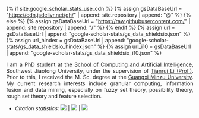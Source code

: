 {% if site.google_scholar_stats_use_cdn %}
{% assign gsDataBaseUrl = "https://cdn.jsdelivr.net/gh/" | append: site.repository | append: "@" %}
{% else %}
{% assign gsDataBaseUrl = "https://raw.githubusercontent.com/" | append: site.repository | append: "/" %}
{% endif %}
{% assign url = gsDataBaseUrl | append: "google-scholar-stats/gs_data_shieldsio.json" %}
{% assign url_hindex = gsDataBaseUrl | append: "google-scholar-stats/gs_data_shieldsio_hindex.json" %}
{% assign url_i10 = gsDataBaseUrl | append: "google-scholar-stats/gs_data_shieldsio_i10.json" %}

<p style="text-align:justify">
<i class="fas fa-quote-left fa-2x fa-pull-left fa-border" aria-hidden="true"></i>
I am a PhD student at the <a href='https://scai.swjtu.edu.cn/web/page-module.html?mid=496DC5D75016E9F1'>School of Computing and Artificial Intelligence</a>, Southwest Jiaotong University, 
under the supervision of <a href='https://faculty.swjtu.edu.cn/litianrui/zh_CN/index.htm'>Tianrui Li (Prof.)</a>. 
Prior to this, I received the M. Sc. degree  at the <a href='https://www.gxmzu.edu.cn/'>Guangxi Minzu University</a>. 
My current research interests include granular computing, information fusion and data mining, especially on fuzzy set theory, 
possibility theory, rough set theory and feature selection. 

<i class="fas fa-quote-right fa-2x fa-pull-right fa-border" aria-hidden="true"></i>
</p>

- <i>Citation statistics:</i>
<a href='https://scholar.google.com/citations?user=auw5EKcAAAAJ'><img src="https://img.shields.io/endpoint?url={{ url | url_encode }}&logo=Google%20Scholar&labelColor=f6f6f6&color=9cf&style=flat&label=citations"></a>
\|
<a href='https://scholar.google.com/citations?user=auw5EKcAAAAJ'><img src="https://img.shields.io/endpoint?url={{ url_hindex | url_encode }}&logo=Google%20Scholar&labelColor=f6f6f6&color=9cf&style=flat&label=h-index"></a>
\|
<a href='https://scholar.google.com/citations?user=auw5EKcAAAAJ'><img src="https://img.shields.io/endpoint?url={{ url_i10 | url_encode }}&logo=Google%20Scholar&labelColor=f6f6f6&color=9cf&style=flat&label=i10-index"></a>
